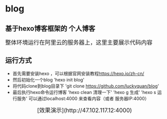 # blog
## 基于hexo博客框架的 个人博客
<font size=4>整体环境运行在阿里云的服务器上，这里主要展示代码内容</font><br>
## 运行方式
- 首先需要安装hexo ，可以根据官网安装教程<https://hexo.io/zh-cn/>
- 然后初始化一个blog
'hexo init blog'
- 将代码clone到blog目录下
'git clone https://github.com/luckyquan/blog'
- 最后执行hexo命令运行博客
'hexo clean 清理一下'
'hexo g  生成'
'hexo s  运行服务'
可以通过localhost:4000 来查看内容（或者 服务器IP:4000）

<center><font size=4>[效果演示](http://47.102.117.12:4000)</font></center>
